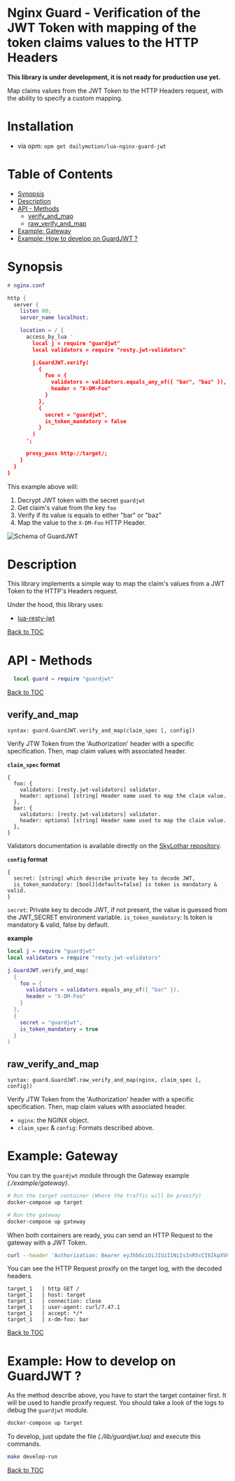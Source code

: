 Nginx Guard - Verification of the JWT Token with mapping of the token claims values to the HTTP Headers
=======================================================================================================

**This library is under development, it is not ready for production use yet.**

Map claims values from the JWT Token to the HTTP Headers request, with
the ability to specify a custom mapping.

Installation
============

- via opm: `opm get dailymotion/lua-nginx-guard-jwt`

Table of Contents
=================

* [Synopsis](#synopsis)
* [Description](#description)
* [API - Methods](#api---methods)
    * [verify_and_map](#verify_and_map)
    * [raw_verify_and_map](#raw_verify_and_map)
* [Example: Gateway](#example-gateway)
* [Example: How to develop on GuardJWT ?](#example-how-to-develop-on-guardjwt-)

Synopsis
========

```lua
# nginx.conf

http {
  server {
    listen 80;
    server_name localhost;

    location = / {
      access_by_lua '
        local j = require "guardjwt"
        local validators = require "resty.jwt-validators"

        j.GuardJWT.verify(
          {
            foo = {
              validators = validators.equals_any_of({ "bar", "baz" }),
              header = "X-DM-Foo"
            }
          },
          {
            secret = "guardjwt",
            is_token_mandatory = false
          }
        )
      ';

      proxy_pass http://target/;
    }
  }
}
```

This example above will:
1. Decrypt JWT token with the secret `guardjwt`
2. Get claim's value from the key `foo`
3. Verify if its value is equals to either "bar" or "baz"
4. Map the value to the `X-DM-Foo` HTTP Header.

![Schema of GuardJWT](https://raw.githubusercontent.com/dailymotion/lua-nginx-guard-jwt/master/doc/guardjwt.jpg)

Description
===========

This library implements a simple way to map the claim's values from a JWT Token
to the HTTP's Headers request.

Under the hood, this library uses:
* [lua-resty-jwt](https://github.com/SkyLothar/lua-resty-jwt)

[Back to TOC](#table-of-contents)

API - Methods
=============

```lua
  local guard = require "guardjwt"
```

[Back to TOC](#table-of-contents)

verify_and_map
--------------

```
syntax: guard.GuardJWT.verify_and_map(claim_spec [, config])
```

Verify JTW Token from the 'Authorization' header with a specific specification.
Then, map claim values with associated header.

**`claim_spec` format**

```
{
  foo: {
    validators: [resty.jwt-validators] validator.
    header: optional [string] Header name used to map the claim value.
  },
  bar: {
    validators: [resty.jwt-validators] validator.
    header: optional [string] Header name used to map the claim value.
  },
}
```

Validators documentation is available directly on the [SkyLothar repository](https://github.com/SkyLothar/lua-resty-jwt#jwt-validators).

**`config` format**

```
{
  secret: [string] which describe private key to decode JWT,
  is_token_mandatory: [bool][default=false] is token is mandatory & valid.
}
```

`secret`: Private key to decode JWT, if not present, the value is guessed from
the JWT_SECRET environment variable.
`is_token_mandatory`: Is token is mandatory & valid, false by default.

**example**

```lua
local j = require "guardjwt"
local validators = require "resty.jwt-validators"

j.GuardJWT.verify_and_map(
  {
    foo = {
      validators = validators.equals_any_of({ "bar" }),
      header = "X-DM-Foo"
    }
  },
  {
    secret = "guardjwt",
    is_token_mandatory = true
  }
)
```

raw_verify_and_map
------------------

```
syntax: guard.GuardJWT.raw_verify_and_map(nginx, claim_spec [, config])
```

Verify JTW Token from the 'Authorization' header with a specific specification.
Then, map claim values with associated header.

* `nginx`: the NGINX object.
* `claim_spec` & `config`: Formats described above.

Example: Gateway
================

You can try the `guardjwt` module through the Gateway example _(./example/gateway)_.

```bash
# Run the target container (Where the traffic will be proxify)
docker-compose up target

# Run the gateway
docker-compose up gateway
```

When both containers are ready, you can send an HTTP Request to the gateway with a
JWT Token.

```bash
curl --header 'Authorization: Bearer eyJhbGciOiJIUzI1NiIsInR5cCI6IkpXVCJ9.eyJmb28iOiJiYXIifQ.DFmxCulxIMpi4fWbVbhnZLCJxvfSb6PhkGDQYsIyOks' http://localhost:8080/
```

You can see the HTTP Request proxify on the target log, with the decoded
headers.

```
target_1   | http GET /
target_1   | host: target
target_1   | connection: close
target_1   | user-agent: curl/7.47.1
target_1   | accept: */*
target_1   | x-dm-foo: bar
```

[Back to TOC](#table-of-contents)

Example: How to develop on GuardJWT ?
=====================================

As the method describe above, you have to start the target container first. It
will be used to handle proxify request. You should take a look of the logs to
debug the `guardjwt` module.

```bash
docker-compose up target
```

To develop, just update the file _(./lib/guardjwt.lua)_ and execute this commands.

```bash
make develop-run
```

[Back to TOC](#table-of-contents)
